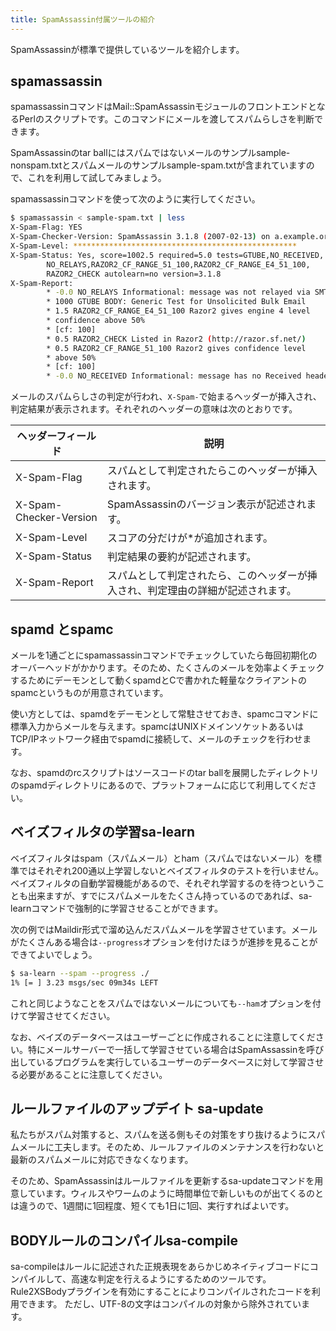 ```yaml
---
title: SpamAssassin付属ツールの紹介
---
```

SpamAssassinが標準で提供しているツールを紹介します。

## spamassassin

spamassassinコマンドはMail::SpamAssassinモジュールのフロントエンドとなるPerlのスクリプトです。このコマンドにメールを渡してスパムらしさを判断できます。

SpamAssassinのtar ballにはスパムではないメールのサンプルsample-nonspam.txtとスパムメールのサンプルsample-spam.txtが含まれていますので、これを利用して試してみましょう。

spamassassinコマンドを使って次のように実行してください。

```sh
$ spamassassin < sample-spam.txt | less
X-Spam-Flag: YES
X-Spam-Checker-Version: SpamAssassin 3.1.8 (2007-02-13) on a.example.org
X-Spam-Level: **************************************************
X-Spam-Status: Yes, score=1002.5 required=5.0 tests=GTUBE,NO_RECEIVED,
        NO_RELAYS,RAZOR2_CF_RANGE_51_100,RAZOR2_CF_RANGE_E4_51_100,
        RAZOR2_CHECK autolearn=no version=3.1.8
X-Spam-Report:
        * -0.0 NO_RELAYS Informational: message was not relayed via SMTP
        * 1000 GTUBE BODY: Generic Test for Unsolicited Bulk Email
        * 1.5 RAZOR2_CF_RANGE_E4_51_100 Razor2 gives engine 4 level
        * confidence above 50%
        * [cf: 100]
        * 0.5 RAZOR2_CHECK Listed in Razor2 (http://razor.sf.net/)
        * 0.5 RAZOR2_CF_RANGE_51_100 Razor2 gives confidence level
        * above 50%
        * [cf: 100]
        * -0.0 NO_RECEIVED Informational: message has no Received headers
```

メールのスパムらしさの判定が行われ、`X-Spam-`で始まるヘッダーが挿入され、判定結果が表示されます。それぞれのヘッダーの意味は次のとおりです。

|ヘッダーフィールド|説明|
|---|---|
|X-Spam-Flag|スパムとして判定されたらこのヘッダーが挿入されます。|
|X-Spam-Checker-Version|SpamAssassinのバージョン表示が記述されます。|
|X-Spam-Level|スコアの分だけが*が追加されます。|
|X-Spam-Status|判定結果の要約が記述されます。|
|X-Spam-Report|スパムとして判定されたら、このヘッダーが挿入され、判定理由の詳細が記述されます。|

## spamd とspamc

メールを1通ごとにspamassassinコマンドでチェックしていたら毎回初期化のオーバーヘッドがかかります。そのため、たくさんのメールを効率よくチェックするためにデーモンとして動くspamdとCで書かれた軽量なクライアントのspamcというものが用意されています。

使い方としては、spamdをデーモンとして常駐させておき、spamcコマンドに標準入力からメールを与えます。spamcはUNIXドメインソケットあるいはTCP/IPネットワーク経由でspamdに接続して、メールのチェックを行わせます。

なお、spamdのrcスクリプトはソースコードのtar ballを展開したディレクトリのspamdディレクトリにあるので、プラットフォームに応じて利用してください。

## ベイズフィルタの学習sa-learn

ベイズフィルタはspam（スパムメール）とham（スパムではないメール）を標準ではそれぞれ200通以上学習しないとベイズフィルタのテストを行いません。ベイズフィルタの自動学習機能があるので、それぞれ学習するのを待つということも出来ますが、すでにスパムメールをたくさん持っているのであれば、sa-learnコマンドで強制的に学習させることができます。

次の例ではMaildir形式で溜め込んだスパムメールを学習させています。メールがたくさんある場合は`--progress`オプションを付けたほうが進捗を見ることができてよいでしょう。

```sh
$ sa-learn --spam --progress ./
1% [= ] 3.23 msgs/sec 09m34s LEFT
```

これと同じようなことをスパムではないメールについても`--ham`オプションを付けて学習させてください。

なお、ベイズのデータベースはユーザーごとに作成されることに注意してください。特にメールサーバーで一括して学習させている場合はSpamAssassinを呼び出しているプログラムを実行しているユーザーのデータベースに対して学習させる必要があることに注意してください。

## ルールファイルのアップデイト sa-update

私たちがスパム対策すると、スパムを送る側もその対策をすり抜けるようにスパムメールに工夫します。そのため、ルールファイルのメンテナンスを行わないと最新のスパムメールに対応できなくなります。

そのため、SpamAssassinはルールファイルを更新するsa-updateコマンドを用意しています。ウィルスやワームのように時間単位で新しいものが出てくるのとは違うので、1週間に1回程度、短くても1日に1回、実行すればよいです。

## BODYルールのコンパイルsa-compile

sa-compileはルールに記述された正規表現をあらかじめネイティブコードにコンパイルして、高速な判定を行えるようにするためのツールです。Rule2XSBodyプラグインを有効にすることによりコンパイルされたコードを利用できます。
ただし、UTF-8の文字はコンパイルの対象から除外されています。
